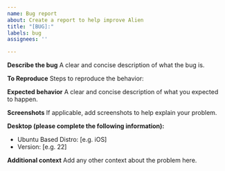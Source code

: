 ```yaml
---
name: Bug report
about: Create a report to help improve Alien
title: "[BUG]:"
labels: bug
assignees: ''

---
```


**Describe the bug**
A clear and concise description of what the bug is.

**To Reproduce**
Steps to reproduce the behavior:


**Expected behavior**
A clear and concise description of what you expected to happen.

**Screenshots**
If applicable, add screenshots to help explain your problem.

**Desktop (please complete the following information):**
 - Ubuntu Based Distro: [e.g. iOS]
 - Version: [e.g. 22]

**Additional context**
Add any other context about the problem here.
